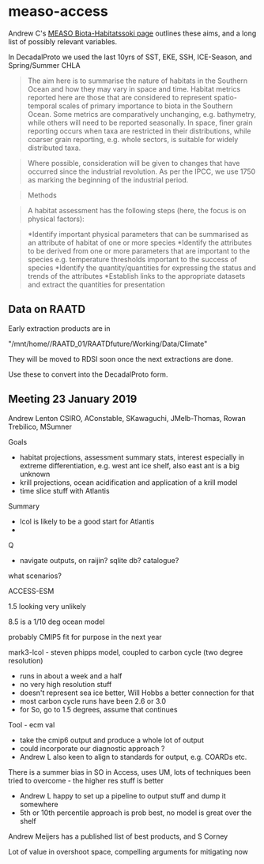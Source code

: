 # measo-access


Andrew C's [MEASO Biota-Habitatssoki page](http://soki.aq/display/MEASO/MEASO+Biota-Habitats) outlines these aims, and a long list of possibly relevant variables. 

In DecadalProto we used the last 10yrs of SST, EKE, SSH, ICE-Season, and Spring/Summer CHLA

>The aim here is to summarise the nature of habitats in the Southern Ocean and how they may vary in space and time.  Habitat metrics reported here are those that are considered to represent spatio-temporal scales of primary importance to biota in the Southern Ocean.  Some metrics are comparatively unchanging, e.g. bathymetry, while others will need to be reported seasonally.  In space, finer grain reporting occurs when taxa are restricted in their distributions, while coarser grain reporting, e.g. whole sectors, is suitable for widely distributed taxa. 

>Where possible, consideration will be given to changes that have occurred since the industrial revolution.  As per the IPCC, we use 1750 as marking the beginning of the industrial period.

>Methods

>A habitat assessment has the following steps (here, the focus is on physical factors):

>*Identify important physical parameters that can be summarised as an attribute of habitat of one or more species
>*Identify the attributes to be derived from one or more parameters that are important to the species e.g. temperature thresholds important to the success of species
>*Identify the quantity/quantities for expressing the status and trends of the attributes
>*Establish links to the appropriate datasets and extract the quantities for presentation



## Data on RAATD

Early extraction products are in 

"/mnt/home/<someuser>/RAATD_01/RAATDfuture/Working/Data/Climate"

They will be moved to RDSI soon once the next extractions are done. 

Use these to convert into the DecadalProto form. 




## Meeting 23 January 2019

Andrew Lenton CSIRO, AConstable, SKawaguchi, JMelb-Thomas, Rowan Trebilico, MSumner

Goals

* habitat projections, assessment summary stats, interest especially in extreme differentiation, e.g. west ant ice shelf, also east ant is a big unknown
* krill projections, ocean acidification and application of a krill model
* time slice stuff with Atlantis

Summary

- lcol is likely to be a good start for Atlantis
- 



Q

- navigate outputs, on raijin? sqlite db?  catalogue?


what scenarios? 

ACCESS-ESM

1.5 looking very unlikely

8.5 is a 1/10 deg ocean model

probably CMIP5 fit for purpose in the next year

mark3-lcol - steven phipps model, coupled to carbon cycle (two degree resolution)
- runs in about a week and a half
- no very high resolution stuff 
- doesn't represent sea ice better, Will Hobbs a better connection for that
- most carbon cycle runs have been 2.6 or 3.0 
- for So, go to 1.5 degrees, assume that continues

Tool - ecm val
- take the cmip6 output and produce a whole lot of output
- could incorporate our diagnostic approach ?
- Andrew L also keen to align to standards for output, e.g. COARDs etc. 


There is a summer bias in SO in Access, uses UM, lots of techniques been tried to overcome - the higher res stuff is better
- Andrew L happy to set up a pipeline to output stuff and dump it somewhere
- 5th or 10th percentile approach is prob best, no model is great over the shelf

Andrew Meijers has a published list of best products, and S Corney

Lot of value in overshoot space, compelling arguments for mitigating now

